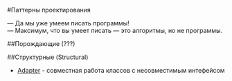 #Паттерны проектирования

— Да мы уже умеем писать программы!  
— Максимум, что вы умеет писать — это алгоритмы, но не программы.

##Порождающие (???)

##Структурные (Structural)

* [Adapter](/structural/adapter) - совместная работа классов с несовместимым интефейсом